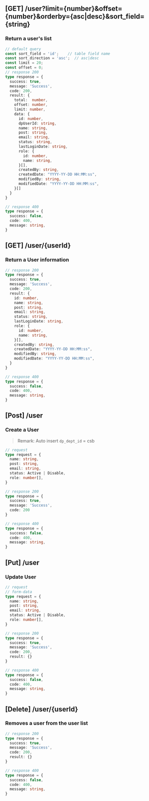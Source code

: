 ## [GET] /user?limit={number}&offset={number}&orderby={asc|desc}&sort_field={string}
### Return a user's list
```typescript
// default query
const sort_field = 'id';    // table field name
const sort_direction = 'asc';  // asc|desc
const limit = 20;
const offset = 0;
// response 200
type response = {
  success: true,
  message: 'Success',
  code: 200,
  result: {
    total:  number,
    offset: number,
    limit: number,
    data: {
      id: number,
      dpUserId: string,
      name: string,
      post: string,
      email: string,
      status: string,
      lastLoginDate: string,
      role: {
        id: number,
        name: string,
      }[],
      createdBy: string,
      createdDate: "YYYY-YY-DD HH:MM:ss",
      modifiedBy: string,
      modifiedDate: "YYYY-YY-DD HH:MM:ss",
    }[]
  }
}

// response 400
type response = {
  success: false,
  code: 400,
  message: string,
}
```

## [GET] /user/{userId}
### Return a User information
```typescript
// response 200
type response = {
  success: true,
  message: 'Success',
  code: 200,
  result: {
    id: number,
    name: string,
    post: string,
    email: string,
    status: string,
    lastLoginDate: string,
    role: {
      id: number,
      name: string,
    }[],
    createdBy: string,
    createdDate: "YYYY-YY-DD HH:MM:ss",
    modifiedBy: string,
    modifiedDate: "YYYY-YY-DD HH:MM:ss",
  }
}

// response 400
type response = {
  success: false,
  code: 400,
  message: string,
}
```

## [Post] /user
### Create a User
> Remark: Auto insert `dp_dept_id` = csb
```typescript
// request
type request = {
  name: string,
  post: string,
  email: string,
  status: Active | Disable,
  role: number[],
}

// response 200
type response = {
  success: true,
  message: 'Success',
  code: 200
}

// response 400
type response = {
  success: false,
  code: 400,
  message: string,
}
```

## [Put] /user
### Update User

```typescript
// request
// form-data
type request = {
  name: string,
  post: string,
  email: string,
  status: Active | Disable,
  role: number[],
}

// response 200
type response = {
  success: true,
  message: 'Success',
  code: 200,
  result: {}
}

// response 400
type response = {
  success: false,
  code: 400,
  message: string,
}
```

## [Delete] /user/{userId}
### Removes a user from the user list

```typescript
// response 200
type response = {
  success: true,
  message: 'Success',
  code: 200,
  result: {}
}

// response 400
type response = {
  success: false,
  code: 400,
  message: string,
}
```
